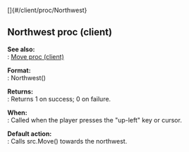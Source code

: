 []{#/client/proc/Northwest}    
## Northwest proc (client)    
**See also:**    
:   [Move proc (client)](/ref/client/proc/Move)    
<!-- -->    
**Format:**    
:   Northwest()    
<!-- -->    
**Returns:**    
:   Returns 1 on success; 0 on failure.    
<!-- -->    
**When:**    
:   Called when the player presses the \"up-left\" key or cursor.    
<!-- -->    
**Default action:**    
:   Calls src.Move() towards the northwest.  